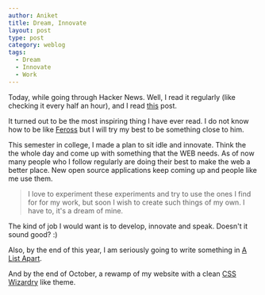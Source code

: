 ```yaml
---
author: Aniket
title: Dream, Innovate
layout: post
type: post
category: weblog
tags:
  - Dream
  - Innovate
  - Work
---
```


Today, while going through Hacker News. Well, I read it regularly (like checking it every half an hour), and I read [this](http://nymag.com/news/features/silicon-valley-2011-9/) post.

It turned out to be the most inspiring thing I have ever read. I do not know how to be like [Feross](http://www.feross.org/) but I will try my best to be something close to him.

This semester in college, I made a plan to sit idle and innovate. Think the the whole day and come up with something that the WEB needs. As of now many people who I follow regularly are doing their best to make the web a better place. New open source applications keep coming up and people like me use them.

> I love to experiment these experiments and try to use the ones I find for for my work, but soon I wish to create such things of my own. I have to, it's a dream of mine.

The kind of job I would want is to develop, innovate and speak. Doesn't it sound good? :)

Also, by the end of this year, I am seriously going to write something in [A List Apart](http://www.alistapart.com/).

And by the end of October, a rewamp of my website with a clean [CSS Wizardry](http://csswizardry.com/) like theme.